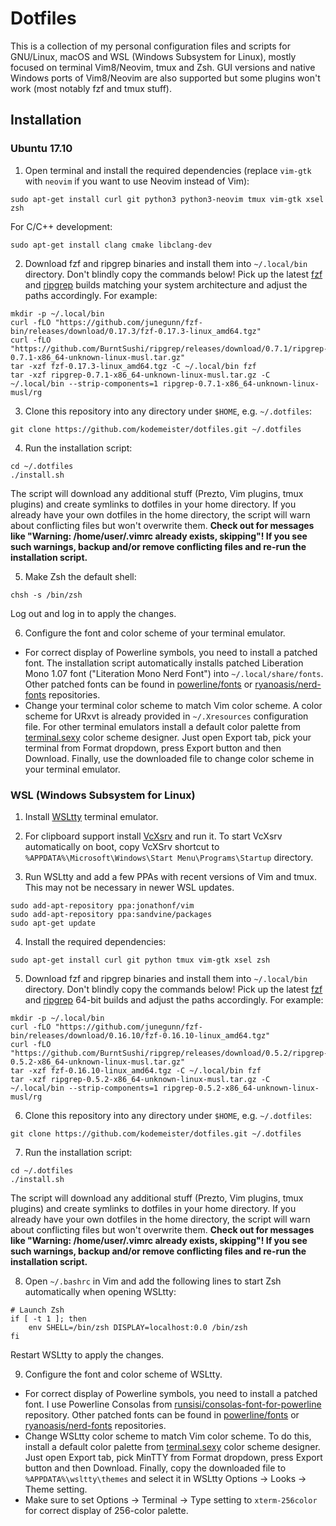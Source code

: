 # Dotfiles

This is a collection of my personal configuration files and scripts for GNU/Linux, macOS and WSL (Windows Subsystem for Linux), mostly focused on terminal Vim8/Neovim, tmux and Zsh. GUI versions and native Windows ports of Vim8/Neovim are also supported but some plugins won't work (most notably fzf and tmux stuff).

## Installation

### Ubuntu 17.10

1. Open terminal and install the required dependencies (replace `vim-gtk` with `neovim` if you want to use Neovim instead of Vim):
```
sudo apt-get install curl git python3 python3-neovim tmux vim-gtk xsel zsh
```
For C/C++ development:
```
sudo apt-get install clang cmake libclang-dev
```

2. Download fzf and ripgrep binaries and install them into `~/.local/bin` directory. Don't blindly copy the commands below! Pick up the latest [fzf](https://github.com/junegunn/fzf-bin/releases) and [ripgrep](https://github.com/BurntSushi/ripgrep/releases) builds matching your system architecture and adjust the paths accordingly. For example:
```
mkdir -p ~/.local/bin
curl -fLO "https://github.com/junegunn/fzf-bin/releases/download/0.17.3/fzf-0.17.3-linux_amd64.tgz"
curl -fLO "https://github.com/BurntSushi/ripgrep/releases/download/0.7.1/ripgrep-0.7.1-x86_64-unknown-linux-musl.tar.gz"
tar -xzf fzf-0.17.3-linux_amd64.tgz -C ~/.local/bin fzf
tar -xzf ripgrep-0.7.1-x86_64-unknown-linux-musl.tar.gz -C ~/.local/bin --strip-components=1 ripgrep-0.7.1-x86_64-unknown-linux-musl/rg
```

3. Clone this repository into any directory under `$HOME`, e.g. `~/.dotfiles`:
```
git clone https://github.com/kodemeister/dotfiles.git ~/.dotfiles
```

4. Run the installation script:
```
cd ~/.dotfiles
./install.sh
```
The script will download any additional stuff (Prezto, Vim plugins, tmux plugins) and create symlinks to dotfiles in your home directory. If you already have your own dotfiles in the home directory, the script will warn about conflicting files but won't overwrite them. **Check out for messages like "Warning: /home/user/.vimrc already exists, skipping"! If you see such warnings, backup and/or remove conflicting files and re-run the installation script.**

5. Make Zsh the default shell:
```
chsh -s /bin/zsh
```
Log out and log in to apply the changes.

6. Configure the font and color scheme of your terminal emulator.
* For correct display of Powerline symbols, you need to install a patched font. The installation script automatically installs patched Liberation Mono 1.07 font ("Literation Mono Nerd Font") into `~/.local/share/fonts`. Other patched fonts can be found in [powerline/fonts](https://github.com/powerline/fonts) or [ryanoasis/nerd-fonts](https://github.com/ryanoasis/nerd-fonts) repositories.
* Change your terminal color scheme to match Vim color scheme. A color scheme for URxvt is already provided in `~/.Xresources` configuration file. For other terminal emulators install a default color palette from [terminal.sexy](http://terminal.sexy) color scheme designer. Just open Export tab, pick your terminal from Format dropdown, press Export button and then Download. Finally, use the downloaded file to change color scheme in your terminal emulator.

### WSL (Windows Subsystem for Linux)

1. Install [WSLtty](https://github.com/mintty/wsltty/releases) terminal emulator.

2. For clipboard support install [VcXsrv](https://sourceforge.net/projects/vcxsrv) and run it. To start VcXsrv automatically on boot, copy VcXSrv shortcut to `%APPDATA%\Microsoft\Windows\Start Menu\Programs\Startup` directory.

3. Run WSLtty and add a few PPAs with recent versions of Vim and tmux. This may not be necessary in newer WSL updates.
```
sudo add-apt-repository ppa:jonathonf/vim
sudo add-apt-repository ppa:sandvine/packages
sudo apt-get update
```

4. Install the required dependencies:
```
sudo apt-get install curl git python tmux vim-gtk xsel zsh
```

5. Download fzf and ripgrep binaries and install them into `~/.local/bin` directory. Don't blindly copy the commands below! Pick up the latest [fzf](https://github.com/junegunn/fzf-bin/releases) and [ripgrep](https://github.com/BurntSushi/ripgrep/releases) 64-bit builds and adjust the paths accordingly. For example:
```
mkdir -p ~/.local/bin
curl -fLO "https://github.com/junegunn/fzf-bin/releases/download/0.16.10/fzf-0.16.10-linux_amd64.tgz"
curl -fLO "https://github.com/BurntSushi/ripgrep/releases/download/0.5.2/ripgrep-0.5.2-x86_64-unknown-linux-musl.tar.gz"
tar -xzf fzf-0.16.10-linux_amd64.tgz -C ~/.local/bin fzf
tar -xzf ripgrep-0.5.2-x86_64-unknown-linux-musl.tar.gz -C ~/.local/bin --strip-components=1 ripgrep-0.5.2-x86_64-unknown-linux-musl/rg
```

6. Clone this repository into any directory under `$HOME`, e.g. `~/.dotfiles`:
```
git clone https://github.com/kodemeister/dotfiles.git ~/.dotfiles
```

7. Run the installation script:
```
cd ~/.dotfiles
./install.sh
```
The script will download any additional stuff (Prezto, Vim plugins, tmux plugins) and create symlinks to dotfiles in your home directory. If you already have your own dotfiles in the home directory, the script will warn about conflicting files but won't overwrite them. **Check out for messages like "Warning: /home/user/.vimrc already exists, skipping"! If you see such warnings, backup and/or remove conflicting files and re-run the installation script.**

8. Open `~/.bashrc` in Vim and add the following lines to start Zsh automatically when opening WSLtty:
```
# Launch Zsh
if [ -t 1 ]; then
    env SHELL=/bin/zsh DISPLAY=localhost:0.0 /bin/zsh
fi
```
Restart WSLtty to apply the changes.

9. Configure the font and color scheme of WSLtty.
* For correct display of Powerline symbols, you need to install a patched font. I use Powerline Consolas from [runsisi/consolas-font-for-powerline](https://github.com/runsisi/consolas-font-for-powerline) repository. Other patched fonts can be found in [powerline/fonts](https://github.com/powerline/fonts) or [ryanoasis/nerd-fonts](https://github.com/ryanoasis/nerd-fonts) repositories.
* Change WSLtty color scheme to match Vim color scheme. To do this, install a default color palette from [terminal.sexy](http://terminal.sexy) color scheme designer. Just open Export tab, pick MinTTY from Format dropdown, press Export button and then Download. Finally, copy the downloaded file to `%APPDATA%\wsltty\themes` and select it in WSLtty Options -> Looks -> Theme setting.
* Make sure to set Options -> Terminal -> Type setting to `xterm-256color` for correct display of 256-color palette.
